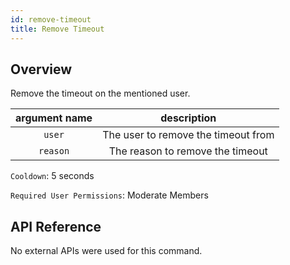 ```yaml
---
id: remove-timeout
title: Remove Timeout
---
```


## Overview

Remove the timeout on the mentioned user.

| argument name |             description             |
| :-----------: | :---------------------------------: |
|    `user`     | The user to remove the timeout from |
|   `reason`    |  The reason to remove the timeout   |

`Cooldown`: 5 seconds

`Required User Permissions`: Moderate Members

## API Reference

No external APIs were used for this command.
